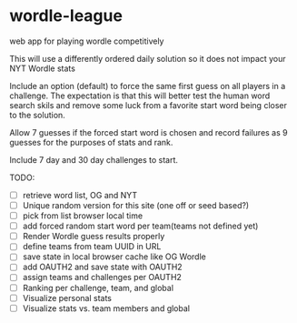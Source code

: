 # wordle-league
 web app for playing wordle competitively
 
 This will use a differently ordered daily solution so it does not impact your NYT Wordle stats
 
 Include an option (default) to force the same first guess on all players in a challenge. The expectation is that this will better test the human word search skils and remove some luck from a favorite start word being closer to the solution.

Allow 7 guesses if the forced start word is chosen and record failures as 9 guesses for the purposes of stats and rank.

 Include 7 day and 30 day challenges to start.

TODO:
- [ ] retrieve word list, OG and NYT
- [ ] Unique random version for this site (one off or seed based?)
- [ ] pick from list browser local time
- [ ] add forced random start word per team(teams not defined yet)
- [ ] Render Wordle guess results properly
- [ ] define teams from team UUID in URL
- [ ] save state in local browser cache like OG Wordle
- [ ] add OAUTH2 and save state with OAUTH2 
- [ ] assign teams and challenges per OAUTH2
- [ ] Ranking per challenge, team, and global
- [ ] Visualize personal stats
- [ ] Visualize stats vs. team members and global